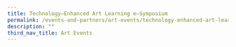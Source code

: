```yaml
---
title: Technology–Enhanced Art Learning e–Symposium
permalink: /events-and-partners/art-events/technology-enhanced-art-learning-e-symposium/
description: ""
third_nav_title: Art Events
---
```

